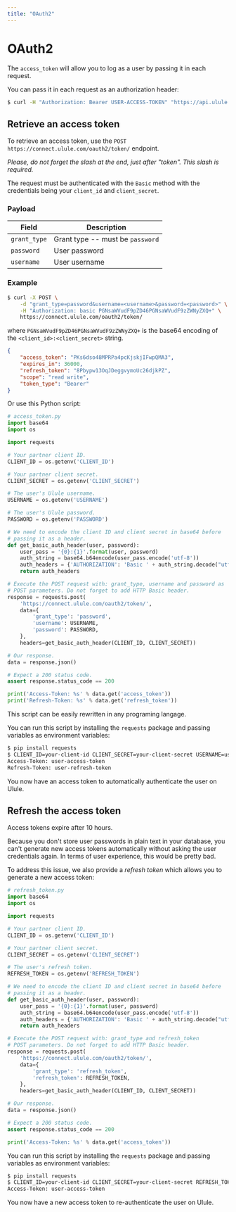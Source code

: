 ```yaml
---
title: "OAuth2"
---
```


# OAuth2

The `access_token` will allow you to log as a user by passing it in each request.

You can pass it in each request as an authorization header:

```bash
$ curl -H "Authorization: Bearer USER-ACCESS-TOKEN" "https://api.ulule.com/v1/..."
```

## Retrieve an access token

To retrieve an access token, use the `POST https://connect.ulule.com/oauth2/token/` endpoint.

*Please, do not forget the slash at the end, just after "token". This slash is required.*

The request must be authenticated with the `Basic` method with the credentials being  your `client_id` and `client_secret`.

### Payload

| Field        | Description                      |
| ------------ | -------------------------------- |
| `grant_type` | Grant type -- must be `password` |
| `password`   | User password                    |
| `username`   | User username                    |

### Example

```bash
$ curl -X POST \
    -d "grant_type=password&username=<username>&password=<password>" \
    -H "Authorization: basic PGNsaWVudF9pZD46PGNsaWVudF9zZWNyZXQ+" \
    https://connect.ulule.com/oauth2/token/
```

where `PGNsaWVudF9pZD46PGNsaWVudF9zZWNyZXQ+` is the base64 encoding of the `<client_id>:<client_secret>` string.

```json
{
    "access_token": "PKs6dso48MPRPa4pcKjskjIFwpQMA3",
    "expires_in": 36000,
    "refresh_token": "8Pbypw13OqJDeggvymoUc26djkPZ",
    "scope": "read write",
    "token_type": "Bearer"
}
```

Or use this Python script:

```python
# access_token.py
import base64
import os

import requests

# Your partner client ID.
CLIENT_ID = os.getenv('CLIENT_ID')

# Your partner client secret.
CLIENT_SECRET = os.getenv('CLIENT_SECRET')

# The user's Ulule username.
USERNAME = os.getenv('USERNAME')

# The user's Ulule password.
PASSWORD = os.getenv('PASSWORD')

# We need to encode the client ID and client secret in base64 before
# passing it as a header.
def get_basic_auth_header(user, password):
    user_pass = '{0}:{1}'.format(user, password)
    auth_string = base64.b64encode(user_pass.encode('utf-8'))
    auth_headers = {'AUTHORIZATION': 'Basic ' + auth_string.decode("utf-8")}
    return auth_headers

# Execute the POST request with: grant_type, username and password as
# POST parameters. Do not forget to add HTTP Basic header.
response = requests.post(
    'https://connect.ulule.com/oauth2/token/',
    data={
        'grant_type': 'password',
        'username': USERNAME,
        'password': PASSWORD,
    },
    headers=get_basic_auth_header(CLIENT_ID, CLIENT_SECRET))

# Our response.
data = response.json()

# Expect a 200 status code.
assert response.status_code == 200

print('Access-Token: %s' % data.get('access_token'))
print('Refresh-Token: %s' % data.get('refresh_token'))
```

This script can be easily rewritten in any programing langage.

You can run this script by installing the ``requests`` package and passing variables as environment variables:

```bash
$ pip install requests
$ CLIENT_ID=your-client-id CLIENT_SECRET=your-client-secret USERNAME=user-username PASSWORD=user-password python access_token.py
Access-Token: user-access-token
Refresh-Token: user-refresh-token
```

You now have an access token to automatically authenticate the user on Ulule.

## Refresh the access token

Access tokens expire after 10 hours.

Because you don't store user passwords in plain text in your database, you can't generate new access tokens automatically without asking the user credentials again. In terms of user experience, this would be pretty bad.

To address this issue, we also provide a *refresh token* which allows you to generate a new access token:

```python
# refresh_token.py
import base64
import os

import requests

# Your partner client ID.
CLIENT_ID = os.getenv('CLIENT_ID')

# Your partner client secret.
CLIENT_SECRET = os.getenv('CLIENT_SECRET')

# The user's refresh token.
REFRESH_TOKEN = os.getenv('REFRESH_TOKEN')

# We need to encode the client ID and client secret in base64 before
# passing it as a header.
def get_basic_auth_header(user, password):
    user_pass = '{0}:{1}'.format(user, password)
    auth_string = base64.b64encode(user_pass.encode('utf-8'))
    auth_headers = {'AUTHORIZATION': 'Basic ' + auth_string.decode("utf-8")}
    return auth_headers

# Execute the POST request with: grant_type and refresh_token
# POST parameters. Do not forget to add HTTP Basic header.
response = requests.post(
    'https://connect.ulule.com/oauth2/token/',
    data={
        'grant_type': 'refresh_token',
        'refresh_token': REFRESH_TOKEN,
    },
    headers=get_basic_auth_header(CLIENT_ID, CLIENT_SECRET))

# Our response.
data = response.json()

# Expect a 200 status code.
assert response.status_code == 200

print('Access-Token: %s' % data.get('access_token'))
```

You can run this script by installing the ``requests`` package and passing variables as environment variables:

```bash
$ pip install requests
$ CLIENT_ID=your-client-id CLIENT_SECRET=your-client-secret REFRESH_TOKEN=user-refresh-token python refresh_token.py
Access-Token: user-access-token
```

You now have a new access token to re-authenticate the user on Ulule.
